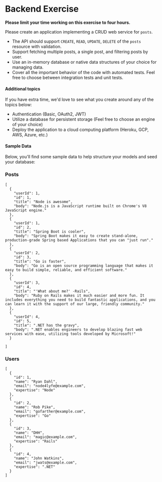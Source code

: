# Backend Exercise

**Please limit your time working on this exercise to four hours.**

Please create an application implementing a CRUD web service for `posts`. 

- The API should support `CREATE`, `READ`, `UPDATE`, `DELETE` of the `posts` resource with validation.
- Support fetching multiple posts, a single post, and filtering posts by user.
- Use an in-memory database or native data structures of your choice for managing data. 
- Cover all the important behavior of the code with automated tests. Feel free to choose between integration tests and unit tests.

#### Additional topics

If you have extra time, we'd love to see what you create around any of the topics below:

- Authentication (Basic, OAuth2, JWT)
- Utilize a database for persistent storage (Feel free to choose an engine of your choice)
- Deploy the application to a cloud computing platform (Heroku, GCP, AWS, Azure, etc.)


#### Sample Data

Below, you'll find some sample data to help structure your models and seed your database:

### Posts

```
[
  {
    "userId": 1,
    "id": 1,
    "title": "Node is awesome",
    "body": "Node.js is a JavaScript runtime built on Chrome's V8 JavaScript engine."
  },
  {
    "userId": 1,
    "id": 2,
    "title": "Spring Boot is cooler",
    "body": "Spring Boot makes it easy to create stand-alone, production-grade Spring based Applications that you can "just run"."
  },
  {
    "userId": 2,
    "id": 3,
    "title": "Go is faster",
    "body": "Go is an open source programming language that makes it easy to build simple, reliable, and efficient software."
  },
  {
    "userId": 3,
    "id": 4,
    "title": "'What about me?' -Rails",
    "body": "Ruby on Rails makes it much easier and more fun. It includes everything you need to build fantastic applications, and you can learn it with the support of our large, friendly community."
  },
  {
    "userId": 4,
    "id": 5,
    "title": ".NET has the gravy",
    "body": ".NET enables engineers to develop blazing fast web services with ease, utilizing tools developed by Microsoft!"
  }
  
]
```

### Users

```
[
  {
    "id": 1,
    "name": "Ryan Dahl",
    "email": "node4lyfe@example.com",
    "expertise": "Node"
  },
  {
    "id": 2,
    "name": "Rob Pike",
    "email": "gofarther@example.com",
    "expertise": "Go"
  },
  {
    "id": 3,
    "name": "DHH",
    "email": "magic@example.com",
    "expertise": "Rails"
  },
  {
    "id": 4,
    "name": "John Watkins",
    "email": "jwats@example.com",
    "expertise": ".NET"
  }
]
```